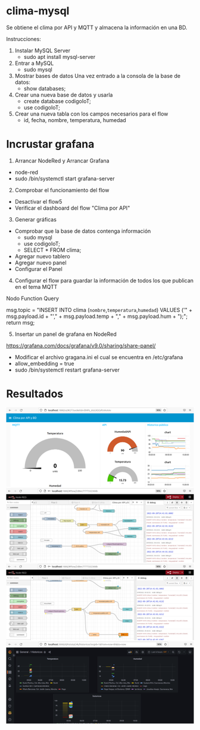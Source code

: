 # clima-mysql
Se obtiene el clima por API y MQTT y almacena la información en una BD.

Instrucciones:

1. Instalar MySQL Server
   - sudo apt install mysql-server
2. Entrar a MySQL
   - sudo mysql
3. Mostrar bases de datos
Una vez entrado a la consola de la base de datos:
   - show databases;
4. Crear una nueva base de datos y usarla
   - create database codigoIoT;
   - use codigoIoT;
5. Crear una nueva tabla con los campos necesarios para el flow
   - id, fecha, nombre, temperatura, humedad 

# Incrustar grafana

1. Arrancar NodeRed y Arrancar Grafana
- node-red
- sudo /bin/systemctl start grafana-server

2. Comprobar el funcionamiento del flow
- Desactivar el flow5
- Verificar el dashboard del flow "Clima por API"

3. Generar gráficas
- Comprobar que la base de datos contenga información
	- sudo mysql
	- use codigoIoT;
	- SELECT * FROM clima;
- Agregar nuevo tablero
- Agregar nuevo panel
- Configurar el Panel

4. Configurar el flow para guardar la información de todos los que publican en el tema MQTT

Nodo Function Query

msg.topic = "INSERT INTO clima (`nombre`,`temperatura`,`humedad`) VALUES ('" + msg.payload.id + "'," + msg.payload.temp + "," + msg.payload.hum + ");";
return msg;

5. Insertar un panel de grafana en NodeRed

https://grafana.com/docs/grafana/v9.0/sharing/share-panel/

- Modificar el archivo gragana.ini el cual se encuentra en /etc/grafana
- allow_embedding = true
- sudo /bin/systemctl restart grafana-server

# Resultados
<img src="api.png">

<img src="flow5api1.png">
<img src="flow5api2.png">
<img src="grafana.png">